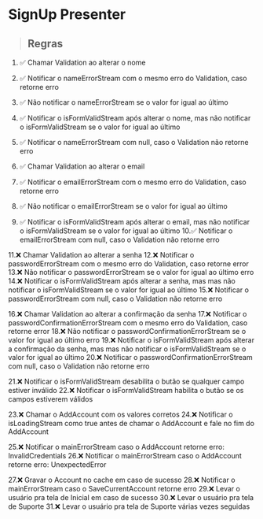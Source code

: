 # SignUp Presenter

> ## Regras
1. ✅ Chamar Validation ao alterar o nome
2. ✅ Notificar o nameErrorStream com o mesmo erro do Validation, caso retorne erro
3. ✅ Não notificar o nameErrorStream se o valor for igual ao último
4. ✅ Notificar o isFormValidStream após alterar o nome, mas não notificar o isFormValidStream se o valor for igual ao último
5. ✅ Notificar o nameErrorStream com null, caso o Validation não retorne erro

6. ✅ Chamar Validation ao alterar o email
7. ✅ Notificar o emailErrorStream com o mesmo erro do Validation, caso retorne erro
8. ✅ Não notificar o emailErrorStream se o valor for igual ao último
9. ✅ Notificar o isFormValidStream após alterar o email, mas não notificar o isFormValidStream se o valor for igual ao último
10.✅ Notificar o emailErrorStream com null, caso o Validation não retorne erro

11.❌ Chamar Validation ao alterar a senha
12.❌ Notificar o passwordErrorStream com o mesmo erro do Validation, caso retorne error
13.❌ Não notificar o passwordErrorStream se o valor for igual ao último erro
14.❌ Notificar o isFormValidStream após alterar a senha, mas mas não notificar o isFormValidStream se o valor for igual ao último
15.❌ Notificar o passwordErrorStream com null, caso o Validation não retorne erro

16.❌ Chamar Validation ao alterar a confirmação da senha
17.❌ Notificar o passwordConfirmationErrorStream com o mesmo erro do Validation, caso retorne error
18.❌ Não notificar o passwordConfirmationErrorStream se o valor for igual ao último erro
19.❌ Notificar o isFormValidStream após alterar a confirmação da senha, mas mas não notificar o isFormValidStream se o valor for igual ao último
20.❌ Notificar o passwordConfirmationErrorStream com null, caso o Validation não retorne erro

21.❌ Notificar o isFormValidStream desabilita o butão se qualquer campo estiver inválido
22.❌ Notificar o isFormValidStream habilita o butão se os campos estiverem válidos

23.❌ Chamar o AddAccount com os valores corretos
24.❌ Notificar o isLoadingStream como true antes de chamar o AddAccount e fale no fim do AddAccount

25.❌ Notificar o mainErrorStream caso o AddAccount retorne erro: InvalidCredentials 
26.❌ Notificar o mainErrorStream caso o AddAccount retorne erro: UnexpectedError

27.❌ Gravar o Account no cache em caso de sucesso
28.❌ Notificar o mainErrorStream caso o SaveCurrentAccount retorne erro
29.❌ Levar o usuário pra tela de Inicial em caso de sucesso
30.❌ Levar o usuário pra tela de Suporte
31.❌ Levar o usuário pra tela de Suporte várias vezes seguidas